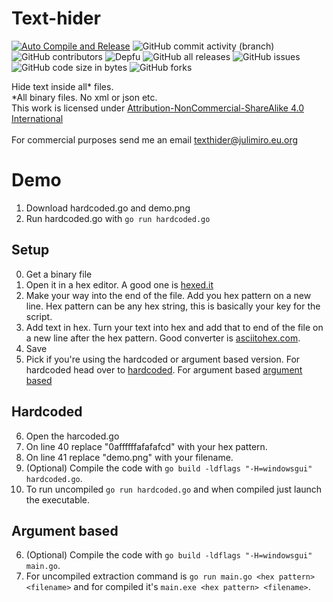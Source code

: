 # Text-hider
[![Auto Compile and Release](https://github.com/Juliasmatius/Text-hider/actions/workflows/go.yml/badge.svg)](https://github.com/Juliasmatius/Text-hider/actions/workflows/go.yml)
![GitHub commit activity (branch)](https://img.shields.io/github/commit-activity/m/Juliamatius/Text-hider)
![GitHub contributors](https://img.shields.io/github/contributors/Juliasmatius/Text-hider)
![Depfu](https://img.shields.io/depfu/dependencies/github/Juliasmatius%2FText-hider)
![GitHub all releases](https://img.shields.io/github/downloads/Juliasmatius/Text-hider/total)
![GitHub issues](https://img.shields.io/github/issues/Juliasmatius/Text-hider)
![GitHub code size in bytes](https://img.shields.io/github/languages/code-size/Juliasmatius/Text-hider)
![GitHub forks](https://img.shields.io/github/forks/Juliasmatius/Text-hider)


Hide text inside all* files.\
*All binary files. No xml or json etc.\
This work is licensed under [Attribution-NonCommercial-ShareAlike 4.0 International](https://creativecommons.org/licenses/by-nc-sa/4.0/)\
\
For commercial purposes send me an email [texthider@julimiro.eu.org](mailto:texthider@julimiro.eu.org)
# Demo
1. Download hardcoded.go and demo.png
2. Run hardcoded.go with ```go run hardcoded.go```
## Setup
0. Get a binary file
1. Open it in a hex editor. A good one is [hexed.it](https://hexed.it/)
2. Make your way into the end of the file. Add you hex pattern on a new line. Hex pattern can be any hex string, this is basically your key for the script.
3. Add text in hex. Turn your text into hex and add that to end of the file on a new line after the hex pattern. Good converter is [asciitohex.com](https://www.asciitohex.com/).
4. Save
5. Pick if you're using the hardcoded or argument based version. For hardcoded head over to [hardcoded](https://github.com/Juliasmatius/Text-hider#hardcoded). For argument based [argument based](https://github.com/Juliasmatius/Text-hider#argument-based)

## Hardcoded
6. Open the harcoded.go
7. On line 40 replace "0affffffafafafcd" with your hex pattern.
8. On line 41 replace "demo.png" with your filename.
9. (Optional) Compile the code with ```go build -ldflags "-H=windowsgui" hardcoded.go```.
10. To run uncompiled ```go run hardcoded.go``` and when compiled just launch the executable.

## Argument based
6. (Optional) Compile the code with ```go build -ldflags "-H=windowsgui" main.go```.
7. For uncompiled extraction command is ```go run main.go <hex pattern> <filename>``` and for compiled it's ```main.exe <hex pattern> <filename>```.
